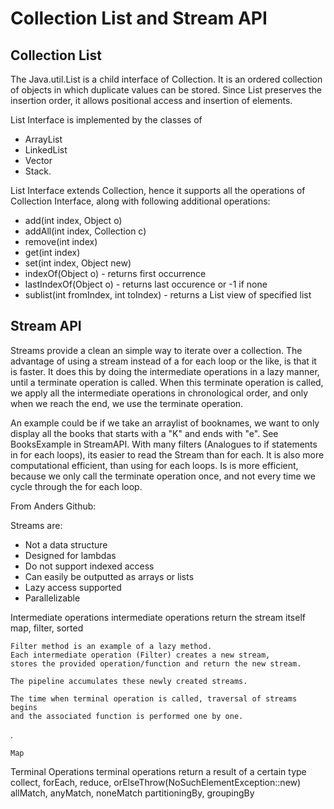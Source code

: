 # Collection List and Stream API


## Collection List

The Java.util.List is a child interface of Collection. 
It is an ordered collection of objects in which duplicate values can be stored. 
Since List preserves the insertion order, it allows positional access and insertion of elements. 

List Interface is implemented by the classes of 
-   ArrayList 
-   LinkedList 
-   Vector 
-   Stack.

List Interface extends Collection, hence it supports all the operations of Collection Interface, 
along with following additional operations:
-   add(int index, Object o)
-   addAll(int index, Collection c)
-   remove(int index)
-   get(int index)
-   set(int index, Object new)
-   indexOf(Object o)                   - returns first occurrence
-   lastIndexOf(Object o)               - returns last occurence or -1 if none
-   sublist(int fromIndex, int toIndex) - returns a List view of specified list


## Stream API

Streams provide a clean an simple way to iterate over a collection.
The advantage of using a stream instead of a for each loop or the like, is that it is faster.
It does this by doing the intermediate operations in a lazy manner, until a terminate operation is called.
When this terminate operation is called, we apply all the intermediate operations in chronological order,
and only when we reach the end, we use the terminate operation.

An example could be if we take an arraylist of booknames, we want to only display all the books that starts with a "K" 
and ends with "e".
See BooksExample in StreamAPI.
With many filters (Analogues to if statements in for each loops), its easier to read the Stream than for each.
It is also more computational efficient, than using for each loops.
Is is more efficient, because we only call the terminate operation once, 
and not every time we cycle through the for each loop.


From Anders Github:

Streams are:
-   Not a data structure
-   Designed for lambdas
-   Do not support indexed access
-   Can easily be outputted as arrays or lists
-   Lazy access supported
-   Parallelizable



Intermediate operations
    intermediate operations return the stream itself
map, filter, sorted

    Filter method is an example of a lazy method.
    Each intermediate operation (Filter) creates a new stream, 
    stores the provided operation/function and return the new stream.
    
    The pipeline accumulates these newly created streams.
    
    The time when terminal operation is called, traversal of streams begins 
    and the associated function is performed one by one.

.
```
Map
```

Terminal Operations
        terminal operations return a result of a certain type
collect, forEach, reduce, orElseThrow(NoSuchElementException::new)
allMatch, anyMatch, noneMatch
partitioningBy, groupingBy


